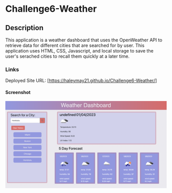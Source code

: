# Challenge6-Weather

## Description

This application is a weather dashboard that uses the OpenWeather API to retrieve data for different cities that are searched for by user. This application uses HTML, CSS, Javascript, and local storage to save the user's serached cities to recall them quickly at a later time.

### Links

Deployed Site URL: [https://haleymay21.github.io/Challenge6-Weather/]

#### Screenshot

![Screenshot of application](./assets/images/Screen%20Shot%202023-01-04%20at%202.50.20%20PM.png)
